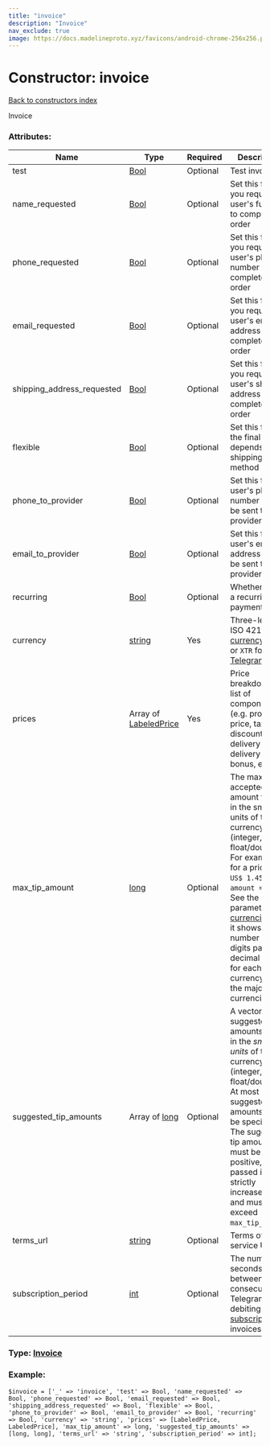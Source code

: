```yaml
---
title: "invoice"
description: "Invoice"
nav_exclude: true
image: https://docs.madelineproto.xyz/favicons/android-chrome-256x256.png
---
```

# Constructor: invoice  
[Back to constructors index](/API_docs/constructors/index.html)



Invoice

### Attributes:

| Name     |    Type       | Required | Description |
|----------|---------------|----------|-------------|
|test|[Bool](/API_docs/types/Bool.html) | Optional|Test invoice|
|name\_requested|[Bool](/API_docs/types/Bool.html) | Optional|Set this flag if you require the user's full name to complete the order|
|phone\_requested|[Bool](/API_docs/types/Bool.html) | Optional|Set this flag if you require the user's phone number to complete the order|
|email\_requested|[Bool](/API_docs/types/Bool.html) | Optional|Set this flag if you require the user's email address to complete the order|
|shipping\_address\_requested|[Bool](/API_docs/types/Bool.html) | Optional|Set this flag if you require the user's shipping address to complete the order|
|flexible|[Bool](/API_docs/types/Bool.html) | Optional|Set this flag if the final price depends on the shipping method|
|phone\_to\_provider|[Bool](/API_docs/types/Bool.html) | Optional|Set this flag if user's phone number should be sent to provider|
|email\_to\_provider|[Bool](/API_docs/types/Bool.html) | Optional|Set this flag if user's email address should be sent to provider|
|recurring|[Bool](/API_docs/types/Bool.html) | Optional|Whether this is a recurring payment|
|currency|[string](/API_docs/types/string.html) | Yes|Three-letter ISO 4217 [currency](https://core.telegram.org/bots/payments#supported-currencies) code, or `XTR` for [Telegram Stars](https://core.telegram.org/api/stars).|
|prices|Array of [LabeledPrice](/API_docs/types/LabeledPrice.html) | Yes|Price breakdown, a list of components (e.g. product price, tax, discount, delivery cost, delivery tax, bonus, etc.)|
|max\_tip\_amount|[long](/API_docs/types/long.html) | Optional|The maximum accepted amount for tips in the smallest units of the currency (integer, not float/double). For example, for a price of `US$ 1.45` pass `amount = 145`. See the exp parameter in [currencies.json](https://core.telegram.org/bots/payments/currencies.json), it shows the number of digits past the decimal point for each currency (2 for the majority of currencies).|
|suggested\_tip\_amounts|Array of [long](/API_docs/types/long.html) | Optional|A vector of suggested amounts of tips in the *smallest units* of the currency (integer, not float/double). At most 4 suggested tip amounts can be specified. The suggested tip amounts must be positive, passed in a strictly increased order and must not exceed `max_tip_amount`.|
|terms\_url|[string](/API_docs/types/string.html) | Optional|Terms of service URL|
|subscription\_period|[int](/API_docs/types/int.html) | Optional|The number of seconds between consecutive Telegram Star debiting for [bot subscription](https://core.telegram.org/api/subscriptions#bot-subscriptions) invoices|



### Type: [Invoice](/API_docs/types/Invoice.html)


### Example:

```
$invoice = ['_' => 'invoice', 'test' => Bool, 'name_requested' => Bool, 'phone_requested' => Bool, 'email_requested' => Bool, 'shipping_address_requested' => Bool, 'flexible' => Bool, 'phone_to_provider' => Bool, 'email_to_provider' => Bool, 'recurring' => Bool, 'currency' => 'string', 'prices' => [LabeledPrice, LabeledPrice], 'max_tip_amount' => long, 'suggested_tip_amounts' => [long, long], 'terms_url' => 'string', 'subscription_period' => int];
```  

